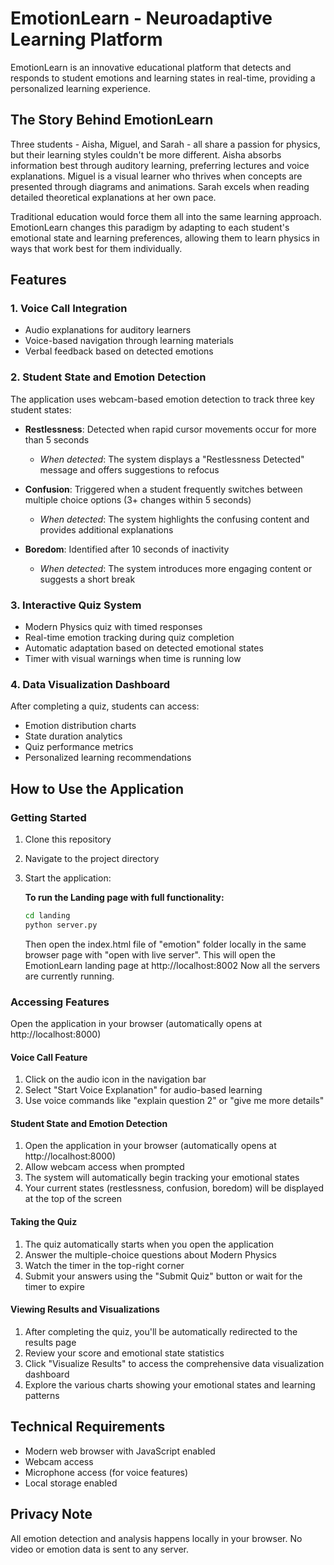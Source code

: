 # EmotionLearn - Neuroadaptive Learning Platform

EmotionLearn is an innovative educational platform that detects and responds to student emotions and learning states in real-time, providing a personalized learning experience.

## The Story Behind EmotionLearn

Three students - Aisha, Miguel, and Sarah - all share a passion for physics, but their learning styles couldn't be more different. Aisha absorbs information best through auditory learning, preferring lectures and voice explanations. Miguel is a visual learner who thrives when concepts are presented through diagrams and animations. Sarah excels when reading detailed theoretical explanations at her own pace.

Traditional education would force them all into the same learning approach. EmotionLearn changes this paradigm by adapting to each student's emotional state and learning preferences, allowing them to learn physics in ways that work best for them individually.

## Features

### 1. Voice Call Integration

- Audio explanations for auditory learners
- Voice-based navigation through learning materials
- Verbal feedback based on detected emotions

### 2. Student State and Emotion Detection

The application uses webcam-based emotion detection to track three key student states:

- **Restlessness**: Detected when rapid cursor movements occur for more than 5 seconds
  - *When detected*: The system displays a "Restlessness Detected" message and offers suggestions to refocus
  
- **Confusion**: Triggered when a student frequently switches between multiple choice options (3+ changes within 5 seconds)
  - *When detected*: The system highlights the confusing content and provides additional explanations
  
- **Boredom**: Identified after 10 seconds of inactivity
  - *When detected*: The system introduces more engaging content or suggests a short break

### 3. Interactive Quiz System

- Modern Physics quiz with timed responses
- Real-time emotion tracking during quiz completion
- Automatic adaptation based on detected emotional states
- Timer with visual warnings when time is running low

### 4. Data Visualization Dashboard

After completing a quiz, students can access:

- Emotion distribution charts
- State duration analytics
- Quiz performance metrics
- Personalized learning recommendations

## How to Use the Application

### Getting Started

1. Clone this repository
2. Navigate to the project directory
3. Start the application:

   **To run the Landing page with full functionality:**
   ```bash
   cd landing
   python server.py
   ```
   Then open the index.html file of "emotion" folder locally in the same browser page with "open with live server". 
   This will open the EmotionLearn landing page at http://localhost:8002
   Now all the servers are currently running. 

### Accessing Features
Open the application in your browser (automatically opens at http://localhost:8000)

#### Voice Call Feature

1. Click on the audio icon in the navigation bar
2. Select "Start Voice Explanation" for audio-based learning
3. Use voice commands like "explain question 2" or "give me more details"

#### Student State and Emotion Detection

1. Open the application in your browser (automatically opens at http://localhost:8000)
2. Allow webcam access when prompted
3. The system will automatically begin tracking your emotional states
4. Your current states (restlessness, confusion, boredom) will be displayed at the top of the screen

#### Taking the Quiz

1. The quiz automatically starts when you open the application
2. Answer the multiple-choice questions about Modern Physics
3. Watch the timer in the top-right corner
4. Submit your answers using the "Submit Quiz" button or wait for the timer to expire

#### Viewing Results and Visualizations

1. After completing the quiz, you'll be automatically redirected to the results page
2. Review your score and emotional state statistics
3. Click "Visualize Results" to access the comprehensive data visualization dashboard
4. Explore the various charts showing your emotional states and learning patterns

## Technical Requirements

- Modern web browser with JavaScript enabled
- Webcam access
- Microphone access (for voice features)
- Local storage enabled

## Privacy Note

All emotion detection and analysis happens locally in your browser. No video or emotion data is sent to any server.